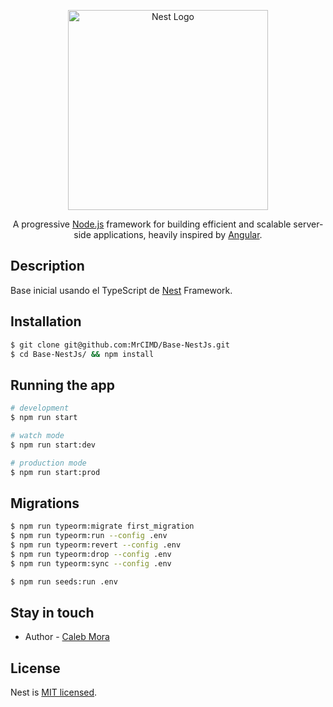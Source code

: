 <p align="center">
  <a href="http://nestjs.com/" target="blank"><img src="https://nestjs.com/img/logo_text.svg" width="320" alt="Nest Logo" /></a>
</p>

  <p align="center">A progressive <a href="http://nodejs.org" target="blank">Node.js</a> framework for building efficient and scalable server-side applications, heavily inspired by <a href="https://angular.io" target="blank">Angular</a>.</p>

## Description

Base inicial usando el TypeScript de [Nest](https://github.com/nestjs/nest) Framework.

## Installation

```bash
$ git clone git@github.com:MrCIMD/Base-NestJs.git
$ cd Base-NestJs/ && npm install
```

## Running the app

```bash
# development
$ npm run start

# watch mode
$ npm run start:dev

# production mode
$ npm run start:prod
```

## Migrations

```bash
$ npm run typeorm:migrate first_migration
$ npm run typeorm:run --config .env
$ npm run typeorm:revert --config .env
$ npm run typeorm:drop --config .env
$ npm run typeorm:sync --config .env
```

```bash
$ npm run seeds:run .env
```

## Stay in touch

- Author - [Caleb Mora](https://github.com/MrCIMD/)

## License

Nest is [MIT licensed](LICENSE).
